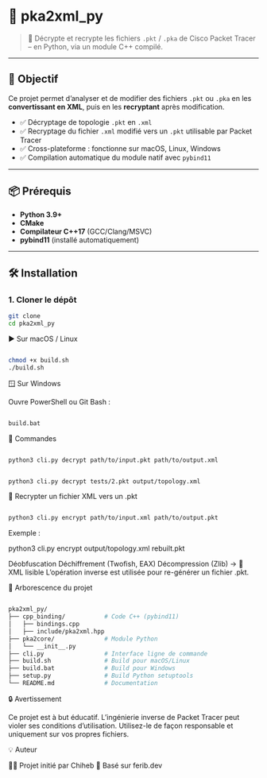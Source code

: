 # 🔐 pka2xml_py

> 🧠 Décrypte et recrypte les fichiers `.pkt` / `.pka` de Cisco Packet Tracer – en Python, via un module C++ compilé.

---

## 🚀 Objectif

Ce projet permet d’analyser et de modifier des fichiers `.pkt` ou `.pka` en les **convertissant en XML**, puis en les **recryptant** après modification.

- ✅ Décryptage de topologie `.pkt` en `.xml`
- ✅ Recryptage du fichier `.xml` modifié vers un `.pkt` utilisable par Packet Tracer
- ✅ Cross-plateforme : fonctionne sur macOS, Linux, Windows
- ✅ Compilation automatique du module natif avec `pybind11`

---

## 📦 Prérequis

- **Python 3.9+**
- **CMake**
- **Compilateur C++17** (GCC/Clang/MSVC)
- **pybind11** (installé automatiquement)

---

## 🛠️ Installation

### 1. Cloner le dépôt

```bash
git clone 
cd pka2xml_py
```


▶️ Sur macOS / Linux
```bash

chmod +x build.sh
./build.sh
```

🪟 Sur Windows

Ouvre PowerShell ou Git Bash :
```bash

build.bat
```


🔧 Commandes

```bash

python3 cli.py decrypt path/to/input.pkt path/to/output.xml
```


```bash

python3 cli.py decrypt tests/2.pkt output/topology.xml
```

🔐 Recrypter un fichier XML vers un .pkt
```bash

python3 cli.py encrypt path/to/input.xml path/to/output.pkt
```

Exemple :


python3 cli.py encrypt output/topology.xml rebuilt.pkt

Déobfuscation
Déchiffrement (Twofish, EAX)
Décompression (Zlib)
→ 🧾 XML lisible
L’opération inverse est utilisée pour re-générer un fichier .pkt.

📁 Arborescence du projet
```bash

pka2xml_py/
├── cpp_binding/           # Code C++ (pybind11)
│   ├── bindings.cpp
│   ├── include/pka2xml.hpp
├── pka2core/              # Module Python
│   └── __init__.py
├── cli.py                 # Interface ligne de commande
├── build.sh               # Build pour macOS/Linux
├── build.bat              # Build pour Windows
├── setup.py               # Build Python setuptools
└── README.md              # Documentation
```


🔒 Avertissement

Ce projet est à but éducatif. L’ingénierie inverse de Packet Tracer peut violer ses conditions d’utilisation. Utilisez-le de façon responsable et uniquement sur vos propres fichiers.

💡 Auteur

👨‍💻 Projet initié par Chiheb
🔗 Basé sur ferib.dev